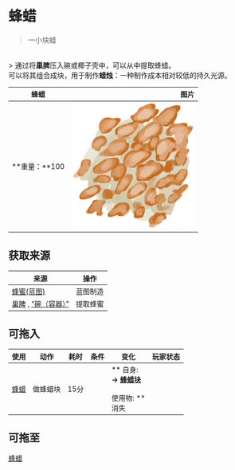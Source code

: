 # 蜂蜡  
> 一小块蜡  
<br>  
> 通过将<b>巢脾</b>压入碗或椰子壳中，可以从中提取蜂蜡。<br>可以将其组合成块，用于制作<b>蜡烛</b>：一种制作成本相对较低的持久光源。  
  
  蜂蜡  |   图片   
 ----  |  ----:   
 **重量：**100  |  <img decoding="async" src="Sprite/Beeswax.png" href="a.md" style="max-width:300px;max-height:300px;">   
  
## 获取来源  
来源  |  操作  
----  |  ----  
[蜂蜜(蓝图)](Bp_Honey.md)  |  蓝图制造  
[巢脾](BeeHoneycomb.md) , [“碗（容器）”](tag_ContainerBowl.md)  |  提取蜂蜜  
## 可拖入  
使用  |  动作  |  耗时  |  条件  |  变化  |  玩家状态  
----  |  ----  |  ----  |  ----  |  ----  |  ----  
[蜂蜡](Beeswax.md)  |  做蜂蜡块<br>  |  15分  |    |  ** 自身: **<br>→ [蜂蜡块](BeeswaxBlock.md)<br><br>** 使用物: **<br>消失  |    
## 可拖至  
[蜂蜡](Beeswax.md)  
